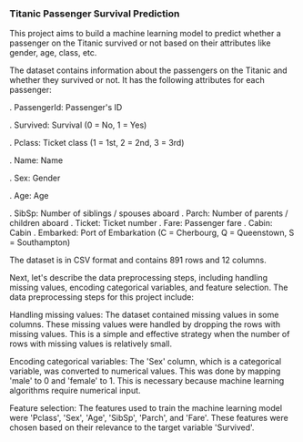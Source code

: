 ### Titanic Passenger Survival Prediction
This project aims to build a machine learning model to predict whether a passenger on the Titanic survived or not based on their attributes like gender, age, class, etc.

The dataset contains information about the passengers on the Titanic and whether they survived or not. It has the following attributes for each passenger:

. PassengerId: Passenger's ID

. Survived: Survival (0 = No, 1 = Yes)

.  Pclass: Ticket class (1 = 1st, 2 = 2nd, 3 = 3rd)

. Name: Name

. Sex: Gender

. Age: Age

. SibSp: Number of siblings / spouses aboard
. Parch: Number of parents / children aboard
. Ticket: Ticket number
. Fare: Passenger fare
. Cabin: Cabin
. Embarked: Port of Embarkation (C = Cherbourg, Q = Queenstown, S = Southampton)

The dataset is in CSV format and contains 891 rows and 12 columns.

Next, let's describe the data preprocessing steps, including handling missing values, encoding categorical variables, and feature selection. The data preprocessing steps for this project include:

Handling missing values: The dataset contained missing values in some columns. These missing values were handled by dropping the rows with missing values. This is a simple and effective strategy when the number of rows with missing values is relatively small.

Encoding categorical variables: The 'Sex' column, which is a categorical variable, was converted to numerical values. This was done by mapping 'male' to 0 and 'female' to 1. This is necessary because machine learning algorithms require numerical input.

Feature selection: The features used to train the machine learning model were 'Pclass', 'Sex', 'Age', 'SibSp', 'Parch', and 'Fare'. These features were chosen based on their relevance to the target variable 'Survived'.



